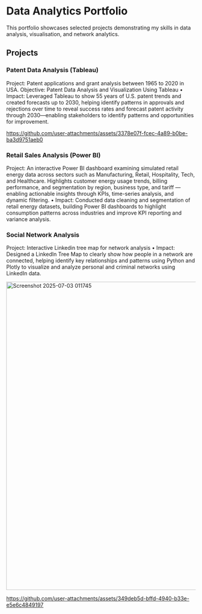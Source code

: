 # Data Analytics Portfolio

This portfolio showcases selected projects demonstrating my skills in data analysis, visualisation, and network analytics.

## Projects

### Patent Data Analysis (Tableau)
Project: Patent applications and grant analysis between 1965 to 2020 in USA.
Objective: Patent Data Analysis and Visualization Using Tableau
• Impact: Leveraged Tableau to show 55 years of U.S. patent trends and created forecasts up to 2030, helping identify patterns in
approvals and rejections over time to reveal success rates and forecast patent activity through 2030—enabling stakeholders to identify
patterns and opportunities for improvement.

https://github.com/user-attachments/assets/3378e07f-fcec-4a89-b0be-ba3d9751aeb0

### Retail Sales Analysis (Power BI)
Project: An interactive Power BI dashboard examining simulated retail energy data across sectors such as Manufacturing, Retail, Hospitality,
Tech, and Healthcare. Highlights customer energy usage trends, billing performance, and segmentation by region, business type, and tariff —
enabling actionable insights through KPIs, time-series analysis, and dynamic filtering.
• Impact: Conducted data cleaning and segmentation of retail energy datasets, building Power BI dashboards to highlight consumption
patterns across industries and improve KPI reporting and variance analysis.


### Social Network Analysis 
Project: Interactive Linkedin tree map for network analysis
• Impact: Designed a LinkedIn Tree Map to clearly show how people in a network are connected, helping identify key relationships and
patterns using Python and Plotly to visualize and analyze personal and criminal networks using LinkedIn data.

<img width="1321" height="821" alt="Screenshot 2025-07-03 011745" src="https://github.com/user-attachments/assets/a5696052-2356-4256-a475-1f09e29093a2" />


https://github.com/user-attachments/assets/349deb5d-bffd-4940-b33e-e5e6c4849197
